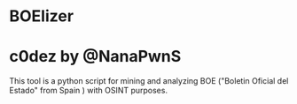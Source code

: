 # BOElizer
# c0dez by @NanaPwnS
This tool is a python script for mining and analyzing BOE ("Boletin Oficial del Estado" from Spain ) with OSINT purposes.
